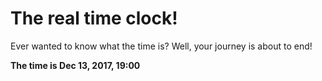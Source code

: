 # The real time clock!

Ever wanted to know what the time is? Well, your journey is about to end!

**The time is Dec 13, 2017, 19:00**